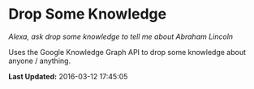 # Drop Some Knowledge
*Alexa, ask drop some knowledge to tell me about Abraham Lincoln*

Uses the Google Knowledge Graph API to drop some knowledge about anyone / anything.

**Last Updated:** 2016-03-12 17:45:05